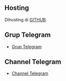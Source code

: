 
## Hosting
Dihosting di [GITHUB](https://smilans.github.io/yamete/).

## Grup Telegram
- [Grup Telegram](https://t.me/vpn_injectorid)

## Channel Telegram
- [Channel Telegram](https://t.me/smilans)
